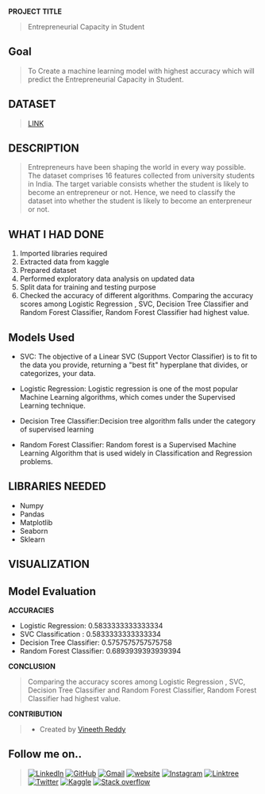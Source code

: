 **PROJECT TITLE**

>Entrepreneurial Capacity in Student

## Goal
>To Create a machine learning model with highest accuracy which will predict the Entrepreneurial Capacity in Student.  
   
## DATASET
>[LINK](https://www.kaggle.com/namanmanchanda/entrepreneurial-competency-in-university-students)
   
   
## DESCRIPTION

> Entrepreneurs have been shaping the world in every way possible. The dataset comprises 16 features collected from university students in India. The target variable consists whether the student is likely to become an entrepreneur or not. Hence, we need to classify the dataset into whether the student is likely to become an enterpreneur or not.
   
   
## WHAT I HAD DONE

1. Imported libraries required
2. Extracted data from kaggle
3. Prepared dataset 
4. Performed exploratory data analysis on updated data
5. Split data for training and testing purpose
6. Checked the accuracy of different algorithms. Comparing the accuracy scores among Logistic Regression , SVC, Decision Tree Classifier and Random Forest Classifier, Random Forest Classifier had highest value.

## Models Used
   
- SVC: The objective of a Linear SVC (Support Vector Classifier) is to fit to the data you provide, returning a "best fit" hyperplane that divides, or categorizes, your data.

- Logistic Regression:  Logistic regression is one of the most popular Machine Learning algorithms, which comes under the Supervised Learning technique. 

- Decision Tree Classifier:Decision tree algorithm falls under the category of supervised learning

- Random Forest Classifier: Random forest is a Supervised Machine Learning Algorithm that is used widely in Classification and Regression problems.
   
  
## LIBRARIES NEEDED
   
- Numpy
- Pandas
- Matplotlib
- Seaborn
- Sklearn
   
## VISUALIZATION
   


## Model Evaluation

**ACCURACIES**

- Logistic Regression: 0.5833333333333334
- SVC Classification : 0.5833333333333334
- Decision Tree Classifier: 0.5757575757575758
- Random Forest Classifier: 0.6893939393939394
   
**CONCLUSION**
   
>Comparing the accuracy scores among Logistic Regression , SVC, Decision Tree Classifier and Random Forest Classifier, Random Forest Classifier had highest value.
   
**CONTRIBUTION**

>- Created by [Vineeth Reddy](https://linktr.ee/vineethreddy1997)

## Follow me on..
>[![LinkedIn](https://img.shields.io/badge/linkedin-%230077B5.svg?style=for-the-badge&logo=linkedin&logoColor=white)](https://www.linkedin.com/in/vineethreddy1997/)
[![GitHub](https://img.shields.io/badge/github-%23121011.svg?style=for-the-badge&logo=github&logoColor=white)](https://github.com/VineethReddy1997)
[![Gmail](https://img.shields.io/badge/Gmail-D14836?style=for-the-badge&logo=gmail&logoColor=white)](mailto:vineethreddywithds@gmail.com)
[![website](https://img.shields.io/badge/website-000000?style=for-the-badge&logo=About.me&logoColor=white)](https://vineethdata.github.io/)
[![Instagram](https://img.shields.io/badge/Instagram-E4405F?style=for-the-badge&logo=instagram&logoColor=white)](https://www.instagram.com/vineeth_reddy_2426/)
[![Linktree](https://img.shields.io/badge/linktree-39E09B?style=for-the-badge&logo=linktree&logoColor=white)](https://linktr.ee/vineethreddy1997)
[![Twitter](https://img.shields.io/badge/Twitter-1DA1F2?style=for-the-badge&logo=twitter&logoColor=white)](https://twitter.com/gangulavineeth1)
[![Kaggle](https://img.shields.io/badge/Kaggle-20BEFF?style=for-the-badge&logo=Kaggle&logoColor=white)](https://www.kaggle.com/vineethreddygangula)
[![Stack overflow](https://img.shields.io/badge/Stack_Overflow-FE7A16?style=for-the-badge&logo=stack-overflow&logoColor=white)](https://stackoverflow.com/users/18168904/vineeth-reddy-gangula)


